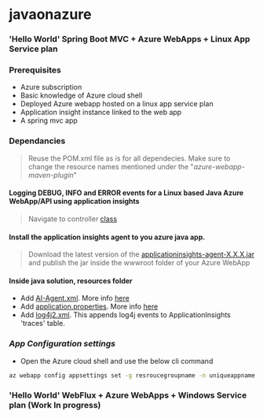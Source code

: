 # javaonazure
### 'Hello World' Spring Boot MVC + Azure WebApps + Linux App Service plan

### Prerequisites
 - Azure subscription
 - Basic knowledge of Azure cloud shell
 - Deployed Azure webapp hosted on a linux app service plan
 - Application insight instance linked to the web app
 - A spring mvc app

### Dependancies
>Reuse the POM.xml file as is for all dependecies. Make sure to change the resource names mentioned under the "*azure-webapp-maven-plugin*"
#### Logging DEBUG, INFO and ERROR events for a Linux based Java Azure WebApp/API using application insights
  > Navigate to controller [class](https://github.com/abymsft/javaonazure/blob/master/src/main/java/com/monitoring/azuremonitor/HelloController.java)
#### Install the application insights agent to you azure java app. 
  > Download the latest version of the [applicationinsights-agent-X.X.X.jar](https://github.com/Microsoft/ApplicationInsights-Java/releases/tag/2.5.1) and publish the jar inside the wwwroot folder of your Azure WebApp
  
#### Inside java solution, resources folder
 - Add [AI-Agent.xml](https://github.com/abymsft/javaonazure/blob/master/src/main/resources/AI-Agent.xml). More info [here](https://docs.microsoft.com/en-us/azure/azure-monitor/app/java-agent)
  - Add [application.properties](https://github.com/abymsft/javaonazure/blob/master/src/main/resources/application.properties). More info [here](https://docs.microsoft.com/en-us/azure/azure-monitor/app/java-get-started?tabs=maven)
  - Add [log4j2.xml](https://github.com/abymsft/javaonazure/blob/master/src/main/resources/log4j2.xml). This appends log4j events to ApplicationInsights 'traces' table.


### *App Configuration settings* 
- Open the Azure cloud shell and use the below cli command
```sh
az webapp config appsettings set -g resroucegroupname -n uniqueappname --settings 'JAVA_OPTS=-javaagent:/home/site/wwwroot/applicationinsights-agent-X.X.X.jar'
```

### 'Hello World' WebFlux + Azure WebApps + Windows Service plan (Work In progress)
